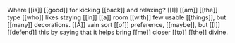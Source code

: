 Where [[is]] [[good]] for kicking [[back]] and relaxing? [[I]] [[am]] [[the]] type [[who]] likes staying [[in]] [[a]] room [[with]] few usable [[things]], but [[many]] decorations. [[A]] vain sort [[of]] preference, [[maybe]], but [[I]] [[defend]] this by saying that it helps bring [[me]] closer [[to]] [[the]] divine. 